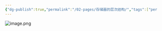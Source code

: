 ```yaml
---
{"dg-publish":true,"permalink":"/02-pages/存储器的层次结构/","tags":["personal/blog","计算机组成原理"]}
---
```


![image.png](https://yelanyanyu-img-bed.oss-cn-hangzhou.aliyuncs.com/img/blog/2024/08/20240812194749.png)